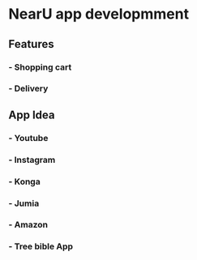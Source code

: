 # NearU app developmment

## Features
### - Shopping cart
### - Delivery



## App Idea
### - Youtube
### - Instagram

### - Konga
### - Jumia
### - Amazon
### - Tree bible App
